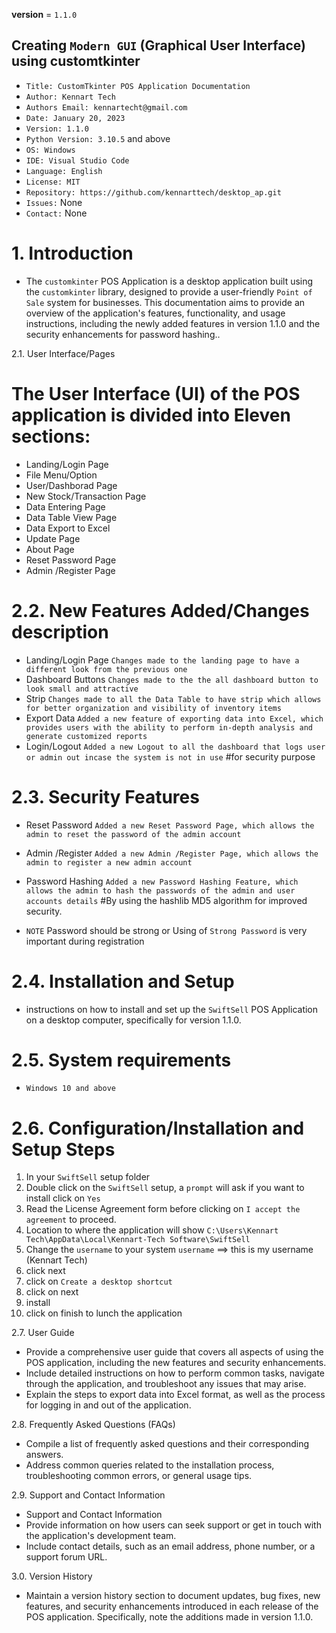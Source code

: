 __version__ = `1.1.0`

## Creating `Modern GUI` (Graphical User Interface) using customtkinter

- `Title: CustomTkinter POS Application Documentation`
- `Author: Kennart Tech`
- `Authors Email: kennartecht@gmail.com`
- `Date: January 20, 2023`
- `Version: 1.1.0`
- `Python Version: 3.10.5` and above
- `OS: Windows`
- `IDE: Visual Studio Code`
- `Language: English`
- `License: MIT`
- `Repository: https://github.com/kennarttech/desktop_ap.git`
- `Issues:` None 
- `Contact:` None


# 1. Introduction
- The `customkinter` POS Application is a desktop application built using the `customkinter` library, designed to provide a user-friendly `Point of Sale` system for businesses. This documentation aims to provide an overview of the application's features, functionality, and usage instructions, including the newly added features in version 1.1.0 and the security enhancements for password hashing..


2.1. User Interface/Pages
# The User Interface (UI) of the POS application is divided into Eleven sections:
- Landing/Login Page 
- File Menu/Option
- User/Dashborad Page
- New Stock/Transaction Page
- Data Entering Page
- Data Table View Page
- Data Export to Excel
- Update Page
- About Page
- Reset Password Page
- Admin /Register Page


# 2.2. New Features Added/Changes description
- Landing/Login Page `Changes made to the landing page to have a different look from the previous one`
- Dashboard Buttons `Changes made to the the all dashboard button to look small and attractive`
- Strip `Changes made to all the Data Table to have strip which allows for better organization and visibility of inventory items`
- Export Data `Added a new feature of exporting data into Excel, which provides users with the ability to perform in-depth analysis and generate customized reports`
- Login/Logout `Added a new Logout to all the dashboard that logs user or admin out incase the system is not in use` #for security purpose


# 2.3. Security Features
- Reset Password `Added a new Reset Password Page, which allows the admin to reset the password of the admin account`
- Admin /Register `Added a new Admin /Register Page, which allows the admin to register a new admin account`
- Password Hashing `Added a new Password Hashing Feature, which allows the admin to hash the passwords of the admin and user accounts details` #By using the hashlib MD5 algorithm for improved security.


- `NOTE` Password should be strong or Using of `Strong Password` is very important during registration


# 2.4. Installation and Setup
- instructions on how to install and set up the `SwiftSell` POS Application on a desktop computer, specifically for version 1.1.0.


# 2.5. System requirements 
* `Windows 10 and above`


# 2.6. Configuration/Installation and Setup Steps
1. In your `SwiftSell` setup folder 
2. Double click on the `SwiftSell` setup, a `prompt` will ask if you want to install click on `Yes`
3. Read the License Agreement form before clicking on `I accept the agreement` to proceed.
4. Location to where the application will show `C:\Users\Kennart Tech\AppData\Local\Kennart-Tech Software\SwiftSell`
5. Change the `username` to your system `username` ==> this is my username (Kennart Tech)
6. click next
7. click on `Create a desktop shortcut`
8. click on next
9. install 
10. click on finish to lunch the application


2.7. User Guide
- Provide a comprehensive user guide that covers all aspects of using the POS application, including the new features and security enhancements.
- Include detailed instructions on how to perform common tasks, navigate through the application, and troubleshoot any issues that may arise.
- Explain the steps to export data into Excel format, as well as the process for logging in and out of the application.


2.8. Frequently Asked Questions (FAQs)
- Compile a list of frequently asked questions and their corresponding answers.
- Address common queries related to the installation process, troubleshooting common errors, or general usage tips.


2.9. Support and Contact Information
- Support and Contact Information
- Provide information on how users can seek support or get in touch with the application's development team.
- Include contact details, such as an email address, phone number, or a support forum URL.


3.0. Version History
- Maintain a version history section to document updates, bug fixes, new features, and security enhancements introduced in each release of the POS application. Specifically, note the additions made in version 1.1.0.



